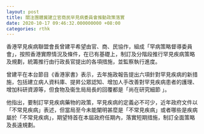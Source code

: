 ```yaml
---
layout: post
title: 關注團體冀建立官商民罕見病委員會推動政策落實
date: 2020-10-17 09:46:32.000000000 +08:00
categories: rthk
---
```


香港罕見疾病聯盟會長曾建平希望由官、商、民協作，組成「罕病策略督導委員會」，按照香港實際情況及條件，在已有基礎上，制訂及分階段推行罕見疾病策略及規劃，統籌推行由行政長官提出的各項措施，並監察執行進度。

曾建平在本台節目《香港家書》表示，去年施政報告提出六項針對罕見疾病的新措施，包括建立病人資料庫、提昇公眾認知、增加人手改善對罕見疾病患者的護理、增加科研資源等，但食物及衞生局局長的回覆都是「尚在研究細節 」。

他指出，要制訂罕見疾病藥物的政策，罕見疾病的定義必不可少，近年政府文件以「不常見疾病」表述，但當局至今未能闡明甚麼是「不常見疾病」或者哪些是疾病屬於「不常見疾病」，期望特首在本屆政府任期內，落實短期措施，制訂全面策略及長遠規劃。
